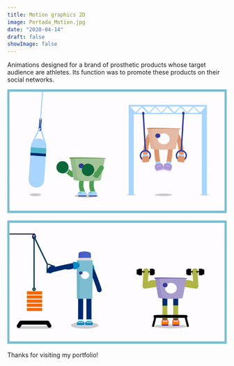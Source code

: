 ```yaml
---
title: Motion graphics 2D
image: Portada_Motion.jpg
date: "2020-04-14"
draft: false
showImage: false
---
```


Animations designed for a brand of prosthetic products whose target audience are athletes. Its function was to promote these products on their social networks. 

![MotionGraphics](/images/ProteinGIF3.gif "ProteinGIF3")

![MotionGraphics](/images/ProteinGIF1.gif "ProteinGIF1")


Thanks for visiting my portfolio!
